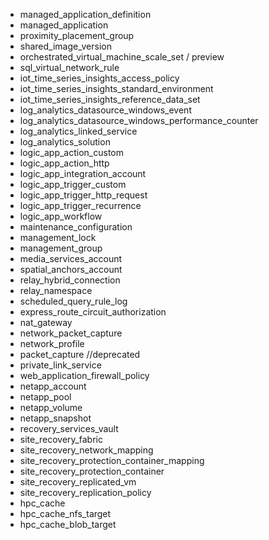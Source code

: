 - managed_application_definition
- managed_application
- proximity_placement_group
- shared_image_version
- orchestrated_virtual_machine_scale_set / preview
- sql_virtual_network_rule
- iot_time_series_insights_access_policy
- iot_time_series_insights_standard_environment
- iot_time_series_insights_reference_data_set
- log_analytics_datasource_windows_event
- log_analytics_datasource_windows_performance_counter
- log_analytics_linked_service
- log_analytics_solution
- logic_app_action_custom
- logic_app_action_http
- logic_app_integration_account
- logic_app_trigger_custom
- logic_app_trigger_http_request
- logic_app_trigger_recurrence
- logic_app_workflow
- maintenance_configuration
- management_lock
- management_group
- media_services_account
- spatial_anchors_account
- relay_hybrid_connection
- relay_namespace
- scheduled_query_rule_log
- express_route_circuit_authorization
- nat_gateway
- network_packet_capture
- network_profile
- packet_capture //deprecated
- private_link_service
- web_application_firewall_policy
- netapp_account
- netapp_pool
- netapp_volume
- netapp_snapshot
- recovery_services_vault
- site_recovery_fabric
- site_recovery_network_mapping
- site_recovery_protection_container_mapping
- site_recovery_protection_container
- site_recovery_replicated_vm
- site_recovery_replication_policy
- hpc_cache
- hpc_cache_nfs_target
- hpc_cache_blob_target
